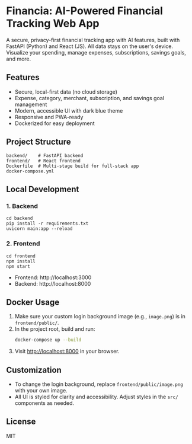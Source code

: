 # Financia: AI-Powered Financial Tracking Web App

A secure, privacy-first financial tracking app with AI features, built with FastAPI (Python) and React (JS). All data stays on the user's device. Visualize your spending, manage expenses, subscriptions, savings goals, and more.

## Features
- Secure, local-first data (no cloud storage)
- Expense, category, merchant, subscription, and savings goal management
- Modern, accessible UI with dark blue theme
- Responsive and PWA-ready
- Dockerized for easy deployment

## Project Structure
```
backend/    # FastAPI backend
frontend/   # React frontend
Dockerfile  # Multi-stage build for full-stack app
docker-compose.yml
```

## Local Development
### 1. Backend
```
cd backend
pip install -r requirements.txt
uvicorn main:app --reload
```

### 2. Frontend
```
cd frontend
npm install
npm start
```
- Frontend: http://localhost:3000
- Backend:  http://localhost:8000

## Docker Usage
1. Make sure your custom login background image (e.g., `image.png`) is in `frontend/public/`.
2. In the project root, build and run:
   ```sh
   docker-compose up --build
   ```
3. Visit [http://localhost:8000](http://localhost:8000) in your browser.

## Customization
- To change the login background, replace `frontend/public/image.png` with your own image.
- All UI is styled for clarity and accessibility. Adjust styles in the `src/` components as needed.

## License
MIT 
